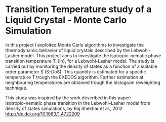 # Transition Temperature study of a Liquid Crystal - Monte Carlo Simulation

In this project I exploited Monte Carlo algorithms to investigate the thermodynamic behavior of liquid crystals described by the Lebwohl-Lasher model.
This project aims to investigate the isotropic-nematic phase transition temperature T_{in}, for a Lebwohl-Lasher model. The study is carried out by monitoring the density of states as a function of a suitable order parameter S (S-DoS). This quantity is estimated for a specific temperature T trough the EXEDOS algorithm. Further estimation at neighbouring temperatures are obtained trough the histogram reweighting technique. 

This study was inspired by the work described in this paper:  
  Isotropic–nematic phase transition in the Lebwohl–Lasher model from density of states simulations,
  by Raj Shekhar et al., 2012
  http://dx.doi.org/10.1063/1.4722209
